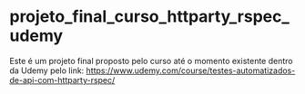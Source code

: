 # projeto_final_curso_httparty_rspec_udemy

Este é um projeto final proposto pelo curso até o momento existente dentro da Udemy pelo link: https://www.udemy.com/course/testes-automatizados-de-api-com-httparty-rspec/
